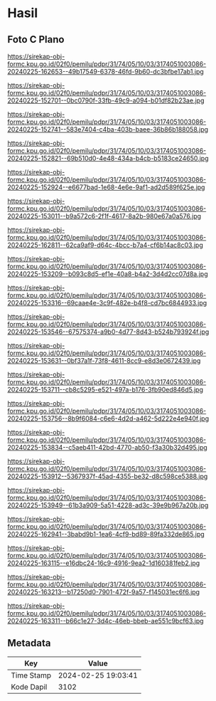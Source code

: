 # Hasil

## Foto C Plano

https://sirekap-obj-formc.kpu.go.id/02f0/pemilu/pdpr/31/74/05/10/03/3174051003086-20240225-162653--49b17549-6378-46fd-9b60-dc3bfbe17ab1.jpg

https://sirekap-obj-formc.kpu.go.id/02f0/pemilu/pdpr/31/74/05/10/03/3174051003086-20240225-152701--0bc0790f-33fb-49c9-a094-b01df82b23ae.jpg

https://sirekap-obj-formc.kpu.go.id/02f0/pemilu/pdpr/31/74/05/10/03/3174051003086-20240225-152741--583e7404-c4ba-403b-baee-36b86b188058.jpg

https://sirekap-obj-formc.kpu.go.id/02f0/pemilu/pdpr/31/74/05/10/03/3174051003086-20240225-152821--69b510d0-4e48-434a-b4cb-b5183ce24650.jpg

https://sirekap-obj-formc.kpu.go.id/02f0/pemilu/pdpr/31/74/05/10/03/3174051003086-20240225-152924--e6677bad-1e68-4e6e-9af1-ad2d589f625e.jpg

https://sirekap-obj-formc.kpu.go.id/02f0/pemilu/pdpr/31/74/05/10/03/3174051003086-20240225-153011--b9a572c6-2f1f-4617-8a2b-980e67a0a576.jpg

https://sirekap-obj-formc.kpu.go.id/02f0/pemilu/pdpr/31/74/05/10/03/3174051003086-20240225-162811--62ca9af9-d64c-4bcc-b7a4-cf6b14ac8c03.jpg

https://sirekap-obj-formc.kpu.go.id/02f0/pemilu/pdpr/31/74/05/10/03/3174051003086-20240225-153209--b093c8d5-ef1e-40a8-b4a2-3d4d2cc07d8a.jpg

https://sirekap-obj-formc.kpu.go.id/02f0/pemilu/pdpr/31/74/05/10/03/3174051003086-20240225-153316--69caae4e-3c9f-482e-b4f8-cd7bc6844933.jpg

https://sirekap-obj-formc.kpu.go.id/02f0/pemilu/pdpr/31/74/05/10/03/3174051003086-20240225-153546--67575374-a9b0-4d77-8d43-b524b793924f.jpg

https://sirekap-obj-formc.kpu.go.id/02f0/pemilu/pdpr/31/74/05/10/03/3174051003086-20240225-153631--0bf37a1f-73f8-4611-8cc9-e8d3e0672439.jpg

https://sirekap-obj-formc.kpu.go.id/02f0/pemilu/pdpr/31/74/05/10/03/3174051003086-20240225-153711--cb8c5295-e521-497a-b176-3fb90ed846d5.jpg

https://sirekap-obj-formc.kpu.go.id/02f0/pemilu/pdpr/31/74/05/10/03/3174051003086-20240225-153756--8b9f6084-c6e6-4d2d-a462-5d222e4e940f.jpg

https://sirekap-obj-formc.kpu.go.id/02f0/pemilu/pdpr/31/74/05/10/03/3174051003086-20240225-153834--c5aeb411-42bd-4770-ab50-f3a30b32d495.jpg

https://sirekap-obj-formc.kpu.go.id/02f0/pemilu/pdpr/31/74/05/10/03/3174051003086-20240225-153912--5367937f-45ad-4355-be32-d8c598ce5388.jpg

https://sirekap-obj-formc.kpu.go.id/02f0/pemilu/pdpr/31/74/05/10/03/3174051003086-20240225-153949--61b3a909-5a51-4228-ad3c-39e9b967a20b.jpg

https://sirekap-obj-formc.kpu.go.id/02f0/pemilu/pdpr/31/74/05/10/03/3174051003086-20240225-162941--3babd9b1-1ea6-4cf9-bd89-89fa332de865.jpg

https://sirekap-obj-formc.kpu.go.id/02f0/pemilu/pdpr/31/74/05/10/03/3174051003086-20240225-163115--e16dbc24-16c9-4916-9ea2-1d160381feb2.jpg

https://sirekap-obj-formc.kpu.go.id/02f0/pemilu/pdpr/31/74/05/10/03/3174051003086-20240225-163213--b17250d0-7901-472f-9a57-f145031ec6f6.jpg

https://sirekap-obj-formc.kpu.go.id/02f0/pemilu/pdpr/31/74/05/10/03/3174051003086-20240225-163311--b66c1e27-3d4c-46eb-bbeb-ae551c9bcf63.jpg


## Metadata

| Key        | Value               |
| ---------- | ------------------- |
| Time Stamp | 2024-02-25 19:03:41 |
| Kode Dapil | 3102                |



